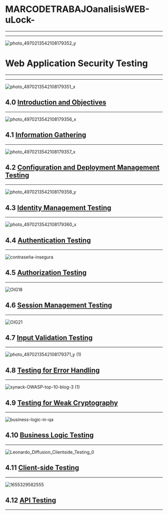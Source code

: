 # MARCODETRABAJOanalisisWEB-uLock-
---------------------------------------------------------------
---------------------------------------------------------------
![photo_4970213542108179352_y](https://github.com/MammaniNelsonD/MARCODETRABAJOanalisisWEB-uLock-/assets/114308492/c1555554-d595-47ae-9552-29850dbec58b)

# Web Application Security Testing
---------------------------------------------------------------
---------------------------------------------------------------
![photo_4970213542108179351_x](https://github.com/MammaniNelsonD/MARCODETRABAJOanalisisWEB-uLock-/assets/114308492/8928057a-c879-474e-939a-4ae382412544)

4.0 [Introduction and Objectives](00-Introduction_and_Objectives/README.md)
---------------------------------------------------------------
---------------------------------------------------------------
![photo_4970213542108179356_x](https://github.com/MammaniNelsonD/MARCODETRABAJOanalisisWEB-uLock-/assets/114308492/dabe07b4-9da6-43df-8b9a-f08e3db0b388)

4.1 [Information Gathering](01-Information_Gathering/README.md)
---------------------------------------------------------------
---------------------------------------------------------------
![photo_4970213542108179357_x](https://github.com/MammaniNelsonD/MARCODETRABAJOanalisisWEB-uLock-/assets/114308492/7f9a5a0f-1bde-48bb-b736-cce227e51969)

4.2 [Configuration and Deployment Management Testing](02-Configuration_and_Deployment_Management_Testing/README.md)
---------------------------------------------------------------
---------------------------------------------------------------
![photo_4970213542108179358_y](https://github.com/MammaniNelsonD/MARCODETRABAJOanalisisWEB-uLock-/assets/114308492/0f43aeb3-a351-4deb-a328-0e03d5670775)

4.3 [Identity Management Testing](03-Identity_Management_Testing/README.md)
---------------------------------------------------------------
---------------------------------------------------------------
![photo_4970213542108179360_x](https://github.com/MammaniNelsonD/MARCODETRABAJOanalisisWEB-uLock-/assets/114308492/73331a0b-6b48-401c-82a3-b9e033ab9e90)

4.4 [Authentication Testing](04-Authentication_Testing/README.md)
---------------------------------------------------------------
---------------------------------------------------------------
![contraseña-insegura](https://github.com/MammaniNelsonD/MARCODETRABAJOanalisisWEB-uLock-/assets/114308492/4bad42d6-0057-4607-a6fe-95d051caf2f6)

4.5 [Authorization Testing](05-Authorization_Testing/README.md)
---------------------------------------------------------------
---------------------------------------------------------------
![OIG18](https://github.com/MammaniNelsonD/MARCODETRABAJOanalisisWEB-uLock-/assets/114308492/e8c712e5-5216-4ab1-ba70-1f8417095a80)

4.6 [Session Management Testing](06-Session_Management_Testing/README.md)
---------------------------------------------------------------
---------------------------------------------------------------
![OIG21](https://github.com/MammaniNelsonD/MARCODETRABAJOanalisisWEB-uLock-/assets/114308492/776b855e-3f68-4914-8da3-0f8f905046a5)

4.7 [Input Validation Testing](07-Input_Validation_Testing/README.md)
---------------------------------------------------------------
---------------------------------------------------------------
 ![photo_4970213542108179371_y (1)](https://github.com/MammaniNelsonD/MARCODETRABAJOanalisisWEB-uLock-/assets/114308492/1546c5fd-e1db-43bb-93c6-6d9c34766406)

4.8 [Testing for Error Handling](08-Testing_for_Error_Handling/README.md)
---------------------------------------------------------------
---------------------------------------------------------------
![synack-OWASP-top-10-blog-3 (1)](https://github.com/MammaniNelsonD/MARCODETRABAJOanalisisWEB-uLock-/assets/114308492/9f1666a9-63f5-4281-8c12-045ebba13b35)

4.9 [Testing for Weak Cryptography](09-Testing_for_Weak_Cryptography/README.md)
---------------------------------------------------------------
---------------------------------------------------------------
![business-logic-in-qa](https://github.com/MammaniNelsonD/MARCODETRABAJOanalisisWEB-uLock-/assets/114308492/5f118a18-ffc7-4fa2-93c7-45c032af23b9)

4.10 [Business Logic Testing](10-Business_Logic_Testing/README.md)
---------------------------------------------------------------
---------------------------------------------------------------
![Leonardo_Diffusion_Clientside_Testing_0](https://github.com/MammaniNelsonD/MARCODETRABAJOanalisisWEB-uLock-/assets/114308492/163aed78-27b2-4e71-ae5c-1e9b912a4678)

4.11 [Client-side Testing](11-Client-side_Testing/README.md)
---------------------------------------------------------------
---------------------------------------------------------------
![1655329582555](https://github.com/MammaniNelsonD/MARCODETRABAJOanalisisWEB-uLock-/assets/114308492/7bb0f203-912b-4239-9e4c-1e72c9019aa9)

4.12 [API Testing](12-API_Testing/README.md)
---------------------------------------------------------------
---------------------------------------------------------------
